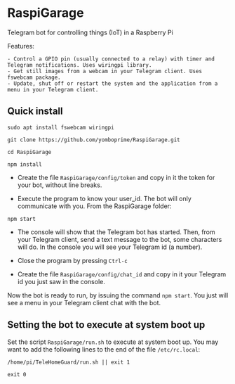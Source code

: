 # RaspiGarage
Telegram bot for controlling things (IoT) in a Raspberry Pi

Features:

	- Control a GPIO pin (usually connected to a relay) with timer and Telegram notifications. Uses wiringpi library.
	- Get still images from a webcam in your Telegram client. Uses fswebcam package.
	- Update, shut off or restart the system and the application from a menu in your Telegram client.

## Quick install

```sudo apt install fswebcam wiringpi```

```git clone https://github.com/yomboprime/RaspiGarage.git```

```cd RaspiGarage```

```npm install```

- Create the file ```RaspiGarage/config/token``` and copy in it the token for your bot, without line breaks.

- Execute the program to know your user_id. The bot will only communicate with you. From the RaspiGarage folder:

```npm start```

- The console will show that the Telegram bot has started. Then, from your Telegram client, send a text message to the bot, some characters will do. In the console you will see your Telegram id (a number).

- Close the program by pressing ```Ctrl-c```

- Create the file ```RaspiGarage/config/chat_id``` and copy in it your Telegram id you just saw in the console.

Now the bot is ready to run, by issuing the command ```npm start```. You just will see a menu in your Telegram client chat with the bot.


## Setting the bot to execute at system boot up

Set the script ```RaspiGarage/run.sh``` to execute at system boot up. You may want to add the following lines to the end of the file ```/etc/rc.local```:

```
/home/pi/TeleHomeGuard/run.sh || exit 1

exit 0
```

